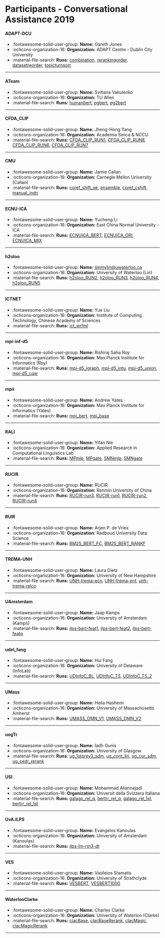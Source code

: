 # Participants - Conversational Assistance 2019 

#### ADAPT-DCU
 - :fontawesome-solid-user-group: **Name:** Gareth Jones
 - :octicons-organization-16: **Organization:** ADAPT Centre - Dublin City University
 - :material-file-search: **Runs:** [combination](./runs.md#combination), [rerankingorder](./runs.md#rerankingorder), [datasetreorder](./runs.md#datasetreorder), [topicturnsort](./runs.md#topicturnsort) 

---
#### ATeam
 - :fontawesome-solid-user-group: **Name:** Svitlana Vakulenko
 - :octicons-organization-16: **Organization:** TU Wien
 - :material-file-search: **Runs:** [humanbert](./runs.md#humanbert), [pgbert](./runs.md#pgbert), [pg2bert](./runs.md#pg2bert) 

---
#### CFDA_CLIP
 - :fontawesome-solid-user-group: **Name:** Jheng-Hong Yang
 - :octicons-organization-16: **Organization:** Academia Sinica & NCCU
 - :material-file-search: **Runs:** [CFDA_CLIP_RUN1](./runs.md#cfda_clip_run1), [CFDA_CLIP_RUN8](./runs.md#cfda_clip_run8), [CFDA_CLIP_RUN6](./runs.md#cfda_clip_run6), [CFDA_CLIP_RUN7](./runs.md#cfda_clip_run7) 

---
#### CMU
 - :fontawesome-solid-user-group: **Name:** Jamie Callan
 - :octicons-organization-16: **Organization:** Carnegie Mellon University (Callan)
 - :material-file-search: **Runs:** [coref_shift_qe](./runs.md#coref_shift_qe), [ensemble](./runs.md#ensemble), [coref_cshift](./runs.md#coref_cshift), [manual_indri](./runs.md#manual_indri) 

---
#### ECNU-ICA
 - :fontawesome-solid-user-group: **Name:** Yucheng Li
 - :octicons-organization-16: **Organization:** East China Normal University - ICA
 - :material-file-search: **Runs:** [ECNUICA_BERT](./runs.md#ecnuica_bert), [ECNUICA_ORI](./runs.md#ecnuica_ori), [ECNUICA_MIX](./runs.md#ecnuica_mix) 

---
#### h2oloo
 - :fontawesome-solid-user-group: **Name:** jimmylin@uwaterloo.ca
 - :octicons-organization-16: **Organization:** University of Waterloo (Lin)
 - :material-file-search: **Runs:** [h2oloo_RUN2](./runs.md#h2oloo_run2), [h2oloo_RUN3](./runs.md#h2oloo_run3), [h2oloo_RUN4](./runs.md#h2oloo_run4), [h2oloo_RUN5](./runs.md#h2oloo_run5) 

---
#### ICTNET
 - :fontawesome-solid-user-group: **Name:**  Yue Liu
 - :octicons-organization-16: **Organization:** Institute of Computing Technology, Chinese Academy of Sciences
 - :material-file-search: **Runs:** [ict_wrfml](./runs.md#ict_wrfml) 

---
#### mpi-inf-d5
 - :fontawesome-solid-user-group: **Name:** Rishiraj Saha Roy
 - :octicons-organization-16: **Organization:** Max Planck Institute for Informatics (Roy)
 - :material-file-search: **Runs:** [mpi-d5_igraph](./runs.md#mpi-d5_igraph), [mpi-d5_intu](./runs.md#mpi-d5_intu), [mpi-d5_union](./runs.md#mpi-d5_union), [mpi-d5_cqw](./runs.md#mpi-d5_cqw) 

---
#### mpii
 - :fontawesome-solid-user-group: **Name:** Andrew Yates
 - :octicons-organization-16: **Organization:** Max Planck Institute for Informatics (Yates)
 - :material-file-search: **Runs:** [mpi_bert](./runs.md#mpi_bert), [mpi_base](./runs.md#mpi_base) 

---
#### RALI
 - :fontawesome-solid-user-group: **Name:** Yifan Nie
 - :octicons-organization-16: **Organization:** Applied Research in Computational Linguistics Lab 
 - :material-file-search: **Runs:** [MPmlp](./runs.md#mpmlp), [MPgate](./runs.md#mpgate), [SMNmlp](./runs.md#smnmlp), [SMNgate](./runs.md#smngate) 

---
#### RUCIR
 - :fontawesome-solid-user-group: **Name:** RUCIR
 - :octicons-organization-16: **Organization:** Renmin University of China
 - :material-file-search: **Runs:** [RUCIR-run3](./runs.md#rucir-run3), [RUCIR-run1](./runs.md#rucir-run1), [RUCIR-run2](./runs.md#rucir-run2), [RUCIR-run4](./runs.md#rucir-run4) 

---
#### RUIR
 - :fontawesome-solid-user-group: **Name:** Arjen P. de Vries
 - :octicons-organization-16: **Organization:** Radboud University Data Science
 - :material-file-search: **Runs:** [BM25_BERT_FC](./runs.md#bm25_bert_fc), [BM25_BERT_RANKF](./runs.md#bm25_bert_rankf) 

---
#### TREMA-UNH
 - :fontawesome-solid-user-group: **Name:** Laura Dietz
 - :octicons-organization-16: **Organization:** University of New Hampshire
 - :material-file-search: **Runs:** [UNH-trema-ecn](./runs.md#unh-trema-ecn), [UNH-trema-ent](./runs.md#unh-trema-ent), [unh-trema-relco](./runs.md#unh-trema-relco) 

---
#### UAmsterdam
 - :fontawesome-solid-user-group: **Name:** Jaap Kamps
 - :octicons-organization-16: **Organization:** University of Amsterdam (Kamps)
 - :material-file-search: **Runs:** [ilps-bert-feat1](./runs.md#ilps-bert-feat1), [ilps-bert-feat2](./runs.md#ilps-bert-feat2), [ilps-bert-featq](./runs.md#ilps-bert-featq) 

---
#### udel_fang
 - :fontawesome-solid-user-group: **Name:** Hui Fang
 - :octicons-organization-16: **Organization:** University of Delaware (InfoLab)
 - :material-file-search: **Runs:** [UDInfoC_BL](./runs.md#udinfoc_bl), [UDInfoC_TS](./runs.md#udinfoc_ts), [UDInfoC_TS_2](./runs.md#udinfoc_ts_2) 

---
#### UMass
 - :fontawesome-solid-user-group: **Name:** Helia Hashemi
 - :octicons-organization-16: **Organization:** University of Massachusetts Amherst
 - :material-file-search: **Runs:** [UMASS_DMN_V1](./runs.md#umass_dmn_v1), [UMASS_DMN_V2](./runs.md#umass_dmn_v2) 

---
#### uogTr
 - :fontawesome-solid-user-group: **Name:** Iadh Ounis
 - :octicons-organization-16: **Organization:** University of Glasgow
 - :material-file-search: **Runs:** [ug_1stprev3_sdm](./runs.md#ug_1stprev3_sdm), [ug_cont_lin](./runs.md#ug_cont_lin), [ug_cur_sdm](./runs.md#ug_cur_sdm), [ug_cedr_rerank](./runs.md#ug_cedr_rerank) 

---
#### USI
 - :fontawesome-solid-user-group: **Name:** Mohammad Aliannejadi
 - :octicons-organization-16: **Organization:** Universit della Svizzera Italiana
 - :material-file-search: **Runs:** [galago_rel_q](./runs.md#galago_rel_q), [bertrr_rel_q](./runs.md#bertrr_rel_q), [galago_rel_1st](./runs.md#galago_rel_1st), [bertrr_rel_1st](./runs.md#bertrr_rel_1st) 

---
#### UvA.ILPS
 - :fontawesome-solid-user-group: **Name:** Evangelos Kanoulas
 - :octicons-organization-16: **Organization:** University of Amsterdam (Kanoulas)
 - :material-file-search: **Runs:** [ilps-lm-rm3-dt](./runs.md#ilps-lm-rm3-dt) 

---
#### VES
 - :fontawesome-solid-user-group: **Name:** Vasileios Stamatis
 - :octicons-organization-16: **Organization:** University of Strathclyde
 - :material-file-search: **Runs:** [VESBERT](./runs.md#vesbert), [VESBERT1000](./runs.md#vesbert1000) 

---
#### WaterlooClarke
 - :fontawesome-solid-user-group: **Name:** Charles Clarke
 - :octicons-organization-16: **Organization:** University of Waterloo (Clarke)
 - :material-file-search: **Runs:** [clacBase](./runs.md#clacbase), [clacBaseRerank](./runs.md#clacbasererank), [clacMagic](./runs.md#clacmagic), [clacMagicRerank](./runs.md#clacmagicrerank) 

---
